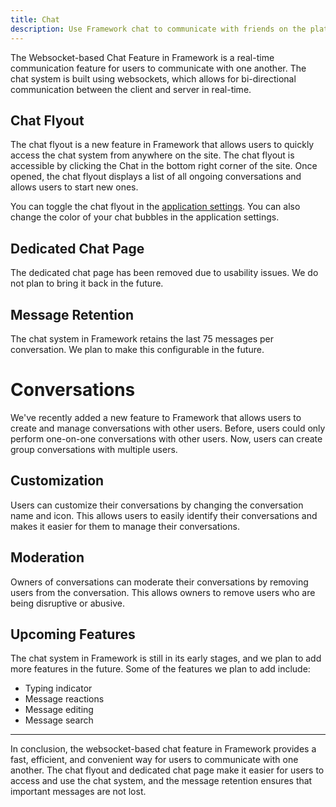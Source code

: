 ```yaml
---
title: Chat
description: Use Framework chat to communicate with friends on the platform, and empower communication and collaboration.
---
```


The Websocket-based Chat Feature in Framework is a real-time communication feature for users to communicate with one another. The chat system is built using websockets, which allows for bi-directional communication between the client and server in real-time.

## Chat Flyout

The chat flyout is a new feature in Framework that allows users to quickly access the chat system from anywhere on the site. The chat flyout is accessible by clicking the Chat in the bottom right corner of the site. Once opened, the chat flyout displays a list of all ongoing conversations and allows users to start new ones.

You can toggle the chat flyout in the [application settings](https://framework.soodam.rocks/settings/application). You can also change the color of your chat bubbles in the application settings.

## Dedicated Chat Page

The dedicated chat page has been removed due to usability issues. We do not plan to bring it back in the future.

## Message Retention

The chat system in Framework retains the last 75 messages per conversation. We plan to make this configurable in the future.

# Conversations

We've recently added a new feature to Framework that allows users to create and manage conversations with other users. Before, users could only perform one-on-one conversations with other users. Now, users can create group conversations with multiple users.

## Customization

Users can customize their conversations by changing the conversation name and icon. This allows users to easily identify their conversations and makes it easier for them to manage their conversations.

## Moderation

Owners of conversations can moderate their conversations by removing users from the conversation. This allows owners to remove users who are being disruptive or abusive.

## Upcoming Features

The chat system in Framework is still in its early stages, and we plan to add more features in the future. Some of the features we plan to add include:

- Typing indicator
- Message reactions
- Message editing
- Message search

---

In conclusion, the websocket-based chat feature in Framework provides a fast, efficient, and convenient way for users to communicate with one another. The chat flyout and dedicated chat page make it easier for users to access and use the chat system, and the message retention ensures that important messages are not lost.
